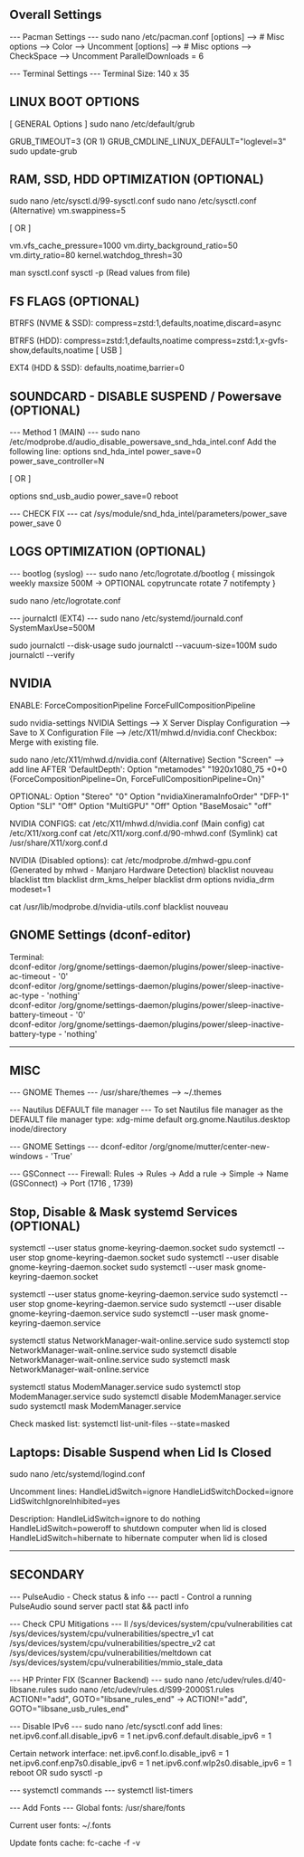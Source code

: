 ## Overall Settings

--- Pacman Settings ---
sudo nano /etc/pacman.conf
[options] --> # Misc options --> Color --> Uncomment
[options] --> # Misc options --> CheckSpace --> Uncomment
ParallelDownloads = 6

--- Terminal Settings ---
Terminal Size: 140 x 35

## LINUX BOOT OPTIONS
[ GENERAL Options ]
sudo nano /etc/default/grub

GRUB_TIMEOUT=3 (OR 1)
GRUB_CMDLINE_LINUX_DEFAULT="loglevel=3"
sudo update-grub

## RAM, SSD, HDD OPTIMIZATION (OPTIONAL)
sudo nano /etc/sysctl.d/99-sysctl.conf
sudo nano /etc/sysctl.conf (Alternative)
vm.swappiness=5

[ OR ]

vm.vfs_cache_pressure=1000
vm.dirty_background_ratio=50
vm.dirty_ratio=80
kernel.watchdog_thresh=30

man sysctl.conf
sysctl -p (Read values from file)

## FS FLAGS (OPTIONAL)
BTRFS (NVME & SSD):
compress=zstd:1,defaults,noatime,discard=async

BTRFS (HDD):
compress=zstd:1,defaults,noatime
compress=zstd:1,x-gvfs-show,defaults,noatime [ USB ]

EXT4 (HDD & SSD):
defaults,noatime,barrier=0

## SOUNDCARD - DISABLE SUSPEND / Powersave (OPTIONAL)
--- Method 1 (MAIN) ---
sudo nano /etc/modprobe.d/audio_disable_powersave_snd_hda_intel.conf
Add the following line:
options snd_hda_intel power_save=0 power_save_controller=N

[ OR ]

options snd_usb_audio power_save=0
reboot

--- CHECK FIX ---
cat /sys/module/snd_hda_intel/parameters/power_save
power_save 0

## LOGS OPTIMIZATION (OPTIONAL)
--- bootlog (syslog) ---
sudo nano /etc/logrotate.d/bootlog
{
    missingok
    weekly
    maxsize 500M -> OPTIONAL
    copytruncate
    rotate 7
    notifempty
}

sudo nano /etc/logrotate.conf

--- journalctl (EXT4) ---
sudo nano /etc/systemd/journald.conf
SystemMaxUse=500M

sudo journalctl --disk-usage
sudo journalctl --vacuum-size=100M
sudo journalctl --verify

## NVIDIA
ENABLE:
ForceCompositionPipeline
ForceFullCompositionPipeline

sudo nvidia-settings
NVIDIA Settings --> X Server Display Configuration --> Save to X Configuration File --> /etc/X11/mhwd.d/nvidia.conf
Checkbox: Merge with existing file.

sudo nano /etc/X11/mhwd.d/nvidia.conf (Alternative)
Section "Screen" --> add line AFTER 'DefaultDepth':
Option         "metamodes" "1920x1080_75 +0+0 {ForceCompositionPipeline=On, ForceFullCompositionPipeline=On}"

OPTIONAL:
Option         "Stereo" "0"
Option         "nvidiaXineramaInfoOrder" "DFP-1"
Option         "SLI" "Off"
Option         "MultiGPU" "Off"
Option         "BaseMosaic" "off"

NVIDIA CONFIGS:
cat /etc/X11/mhwd.d/nvidia.conf (Main config)
cat /etc/X11/xorg.conf
cat /etc/X11/xorg.conf.d/90-mhwd.conf (Symlink)
cat /usr/share/X11/xorg.conf.d

NVIDIA (Disabled options):
cat /etc/modprobe.d/mhwd-gpu.conf (Generated by mhwd - Manjaro Hardware Detection)
blacklist nouveau
blacklist ttm
blacklist drm_kms_helper
blacklist drm
options nvidia_drm modeset=1

cat /usr/lib/modprobe.d/nvidia-utils.conf
blacklist nouveau

## GNOME Settings (dconf-editor)

Terminal:  
dconf-editor /org/gnome/settings-daemon/plugins/power/sleep-inactive-ac-timeout - '0'  
dconf-editor /org/gnome/settings-daemon/plugins/power/sleep-inactive-ac-type - 'nothing'  
dconf-editor /org/gnome/settings-daemon/plugins/power/sleep-inactive-battery-timeout - '0'  
dconf-editor /org/gnome/settings-daemon/plugins/power/sleep-inactive-battery-type - 'nothing'

___
## MISC
--- GNOME Themes ---
/usr/share/themes --> ~/.themes

--- Nautilus DEFAULT file manager ---
To set Nautilus file manager as the DEFAULT file manager type:
xdg-mime default org.gnome.Nautilus.desktop inode/directory

--- GNOME Settings ---
dconf-editor /org/gnome/mutter/center-new-windows - 'True'

--- GSConnect ---
Firewall: Rules -> Rules -> Add a rule -> Simple -> Name (GSConnect) -> Port (1716 , 1739)

## Stop, Disable & Mask systemd Services (OPTIONAL)
systemctl --user status gnome-keyring-daemon.socket
sudo systemctl --user stop gnome-keyring-daemon.socket
sudo systemctl --user disable gnome-keyring-daemon.socket
sudo systemctl --user mask gnome-keyring-daemon.socket

systemctl --user status gnome-keyring-daemon.service
sudo systemctl --user stop gnome-keyring-daemon.service
sudo systemctl --user disable gnome-keyring-daemon.service
sudo systemctl --user mask gnome-keyring-daemon.service

systemctl status NetworkManager-wait-online.service
sudo systemctl stop NetworkManager-wait-online.service
sudo systemctl disable NetworkManager-wait-online.service
sudo systemctl mask NetworkManager-wait-online.service

systemctl status ModemManager.service
sudo systemctl stop ModemManager.service
sudo systemctl disable ModemManager.service
sudo systemctl mask ModemManager.service

Check masked list:
systemctl list-unit-files --state=masked

## Laptops: Disable Suspend when Lid Is Closed
sudo nano /etc/systemd/logind.conf

Uncomment lines:
HandleLidSwitch=ignore
HandleLidSwitchDocked=ignore
LidSwitchIgnoreInhibited=yes

Description:
HandleLidSwitch=ignore to do nothing
HandleLidSwitch=poweroff to shutdown computer when lid is closed
HandleLidSwitch=hibernate to hibernate computer when lid is closed

___
## SECONDARY
--- PulseAudio - Check status & info ---
pactl - Control a running PulseAudio sound server
pactl stat && pactl info

--- Check CPU Mitigations ---
ll /sys/devices/system/cpu/vulnerabilities
cat /sys/devices/system/cpu/vulnerabilities/spectre_v1
cat /sys/devices/system/cpu/vulnerabilities/spectre_v2
cat /sys/devices/system/cpu/vulnerabilities/meltdown
cat /sys/devices/system/cpu/vulnerabilities/mmio_stale_data

--- HP Printer FIX (Scanner Backend) ---
sudo nano /etc/udev/rules.d/40-libsane.rules
sudo nano /etc/udev/rules.d/S99-2000S1.rules
ACTION!="add", GOTO="libsane_rules_end" -> ACTION!="add", GOTO="libsane_usb_rules_end"

--- Disable IPv6 ---
sudo nano /etc/sysctl.conf
add lines:
net.ipv6.conf.all.disable_ipv6 = 1
net.ipv6.conf.default.disable_ipv6 = 1

Certain network interface:
net.ipv6.conf.lo.disable_ipv6 = 1
net.ipv6.conf.enp7s0.disable_ipv6 = 1
net.ipv6.conf.wlp2s0.disable_ipv6 = 1
reboot OR sudo sysctl -p

--- systemctl commands ---
systemctl list-timers

--- Add Fonts ---
Global fonts:
/usr/share/fonts

Current user fonts:
~/.fonts

Update fonts cache:
fc-cache -f -v